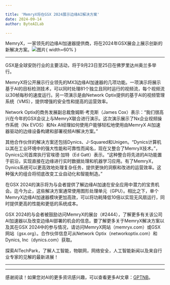```yaml
---

title: 'MemryX将在GSX 2024展示边缘AI解决方案'
date: 2024-09-14
author: ByteAILab

---
```


MemryX，一家领先的边缘AI加速器提供商，将在2024年GSX展会上展示创新的新解决方案。![图片](https://ai-techpark.com/wp-content/uploads/2024/09/MemryX-to-960x540.jpg){ width=60% }

---
GSX是全球安防行业的主要活动，将于9月23日至25日在佛罗里达州奥兰多举行。

MemryX将公开展示行业领先的MX3边缘AI加速器的几项功能。一项演示将展示基于AI的目标检测技术，可以同时处理81个独立且同时运行的视频流，每个视频流以30帧每秒的速度运行。另一项演示是由Network Optix提供的基于AI的视频管理系统（VMS），提供增强的安全性和提高的运营效率。

Network Optix的商务发展副总裁詹姆斯·考克斯（James Cox）表示：“我们很高兴在今年的GSX会议上与MemryX联合进行演示。这次演示展示了Nx企业视频操作系统（Nx EVOS）和Nx AI经理如何使用户能够轻松地使用由MemryX AI加速器驱动的边缘设备构建和部署视频AI解决方案。”

其他合作伙伴的解决方案还包括Dynics、J-Squared和Unigen。“Dynics计算机以其在工业环境中的强大性能和可靠性而闻名，现在又整合了MemryX技术。”，Dynics公司首席执行官埃德·加特（Ed Gatt）表示。“这种整合将先进的AI功能置于前沿，实现直接在边缘进行实时数据处理和机器学习应用。有了MemryX，Dynics系统可以更高效地处理复杂任务，提供更快的洞察和改进的运营效率。这种强大的组合将彻底改变工业自动化和智能制造。”

在GSX 2024的演示将为与会者提供了解边缘AI加速在安全应用中潜力的宝贵机会。迄今为止，这些解决方案通常使用图形处理单元（GPU）。相比之下，单个MemryX边缘AI加速器模块更加高效，可以将功耗降低10倍以实现无风扇运行，同时提供更高的性能和更低的系统成本。

GSX 2024的与会者被鼓励访问MemryX的展台（#2444），了解更多有关该公司AI加速器以及改变边缘AI部署的机会的信息。要了解更多关于MemryX解决方案以及其在GSX 2024中的参与情况，请访问MemryX网站（memryx.com）或GSX网站（gsx.org）。合作伙伴信息可从Network Optix（networkoptix.com）和Dynics, Inc（dynics.com）获取。

探索AITechPark，了解人工智能，物联网，网络安全，人工智能新闻以及来自行业专家的见解的最新进展！ 

---
---
感谢阅读！如果您对AI的更多资讯感兴趣，可以查看更多AI文章：[GPTNB](https://gptnb.com)。